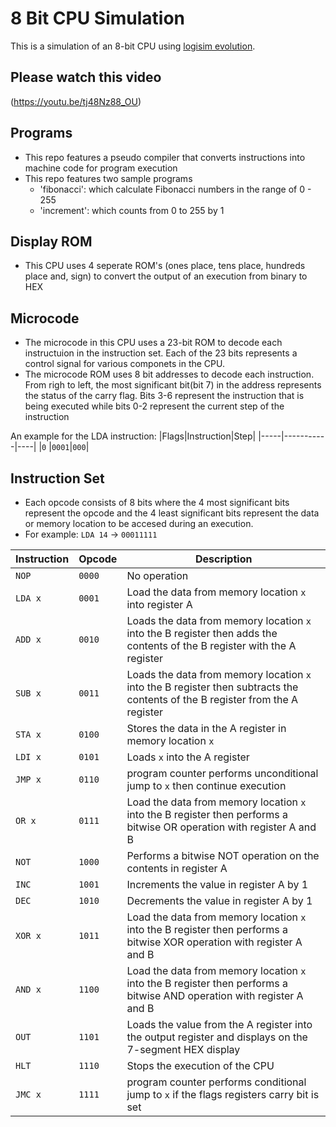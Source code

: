 # 8 Bit CPU Simulation 
This is a simulation of an 8-bit CPU using [logisim evolution](https://github.com/kevinawalsh/logisim-evolution).
## Please watch this video
(https://youtu.be/tj48Nz88_OU)
## Programs
- This repo features a pseudo compiler that converts instructions into machine code for program execution 
- This repo features two sample programs 
    - 'fibonacci': which calculate Fibonacci numbers in the range of 0 - 255
    - 'increment': which counts from 0 to 255 by 1 
## Display ROM
- This CPU uses 4 seperate ROM's (ones place, tens place, hundreds place and, sign) to convert the output of an execution from binary to HEX 
## Microcode
- The microcode in this CPU uses a 23-bit ROM to decode each instructuion in the instruction set. Each of the 23 bits represents a control signal for various componets in the CPU. 
- The microcode ROM uses 8 bit addresses to decode each instruction. From righ to left, the most significant bit(bit 7) in the address represents the status of the carry flag. Bits 3-6 represent the instruction that is being executed while bits 0-2 represent the current step of the instruction

An example for the LDA instruction:
|Flags|Instruction|Step|
|-----|-----------|----|
|`0`   |`0001`|`000`|
## Instruction Set
- Each opcode consists of 8 bits where the 4 most significant bits represent the opcode and the 4 least significant bits represent the data or memory location to be accesed during an execution.
- For example: `LDA 14` -> `00011111` 

|Instruction|Opcode|Description|
|-----------|------|-----------|
|`NOP`      | `0000`  |No operation|
|`LDA x`    | `0001`  |Load the data from memory location `x` into register A|
|`ADD x`    | `0010`  |Loads the data from memory location `x` into the B register then adds the contents of the B register with the A register|
|`SUB x`    | `0011`  |Loads the data from memory location `x` into the B register then subtracts the contents of the B register from the A register|
|`STA x`    | `0100`  |Stores the data in the A register in memory location `x`|
|`LDI x`    | `0101`  |Loads `x` into the A register|
|`JMP x`    | `0110`  |program counter performs unconditional jump to `x` then continue execution|
|`OR x`     | `0111`  |Load the data from memory location `x` into the B register then performs a bitwise OR operation with register A and B|
|`NOT`      | `1000`  |Performs a bitwise NOT operation on the contents in register A|
|`INC`      | `1001`  |Increments the value in register A by 1|
|`DEC`      | `1010`  |Decrements the value in register A by 1|
|`XOR x`    | `1011`  |Load the data from memory location `x` into the B register then performs a bitwise XOR operation with register A and B|
|`AND x`    | `1100`  |Load the data from memory location `x` into the B register then performs a bitwise AND operation with register A and B|
|`OUT`      | `1101`  |Loads the value from the A register into the output register and displays on the 7-segment HEX display|
|`HLT`      | `1110`  |Stops the execution of the CPU|
|`JMC x`    | `1111`  |program counter performs conditional jump to `x` if the flags registers carry bit is set|



